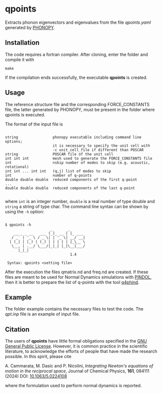 # qpoints

Extracts phonon eigenvectors and eigenvalues from the file *qpoints.yaml* generated by [PHONOPY]( https://phonopy.github.io/phonopy).

## Installation

The code requires a fortran compiler. After cloning, enter the folder and compile it with

`make`

If the compilation ends successfully, the executable **qpoints** is created.

## Usage

The reference structure file and the corresponding FORCE_CONSTANTS file, the latter generated by PHONOPY, must be present in the folder where qpoints is executed.

The format of the input file is


```

string                phonopy executable including command line options;
                      it is necessary to specify the unit cell with 
                      -c unit_cell_file if different than POSCAR
string                POSCAR file of the unit cell
int int int           mesh used to generate the FORCE_CONSTANTS file
int                   nskip number of modes to skip (e.g. acoustic, rotational)
int int ... int int   (q,j) list of modes to skip
int                   number of q-points
double double double  reduced components of the first q-point
...
double double double  reduced components of the last q-point


```

where `int` is an integer number, `double` is a real number of type double and `string` a string of type char. The command line syntax can be shown by using the `-h` option:

```

$ qpoints -h
                     _       _        
    __ _ _ __   ___ (_)_ __ | |_ ___  
   / _` | '_ \ / _ \| | '_ \| __/ __| 
  | (_| | |_) | (_) | | | | | |_\__ \ 
   \__, | .__/ \___/|_|_| |_|\__|___/ 
      |_|_|                           
                              1.4

 Syntax: qpoints <setting file>

```

After the execution the files qmatrix.nd and freq.nd are created. If these files are meant to be used for Normal Dynamics simulations with [PINDOL](https://github.com/acammarat/pindol/tree/main/pindol), then it is better to prepare the list of q-points with the tool [q4phind](https://github.com/acammarat/pindol/tree/main/q4phind).

## Example

The folder example contains the necessary files to test the code. The *qpt.inp* file is an example of input file. 

## Citation

The users of **qpoints** have little formal obligations specified in the [GNU General Public License](http://www.gnu.org/copyleft/gpl.txt).
However, it is common practice in the scientific literature, to acknowledge the efforts of people that have made the research possible.
In this spirit, please cite

A. Cammarata, M. Dasic and P. Nicolini, *Integrating Newton's equations of motion in the reciprocal space*, Journal of Chemical Physics, **161**, 084111 (2024) DOI: [10.1063/5.0224108](https://doi.org/10.1063/5.0224108)

where the formulation used to perform normal dynamics is reported.

